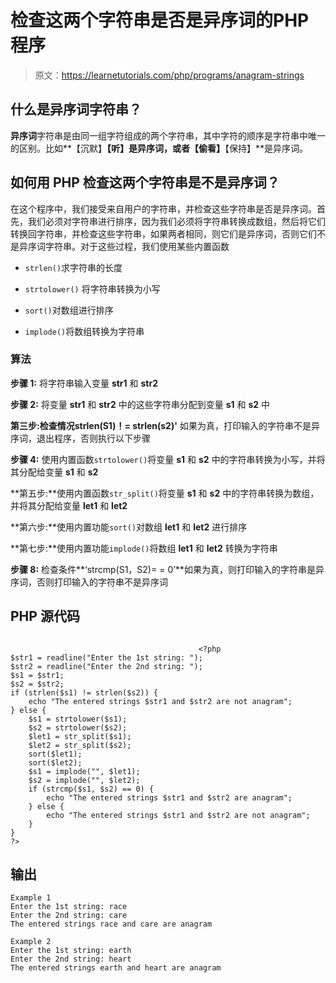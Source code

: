 # 检查这两个字符串是否是异序词的PHP 程序

> 原文：<https://learnetutorials.com/php/programs/anagram-strings>

## 什么是异序词字符串？

**异序词**字符串是由同一组字符组成的两个字符串，其中字符的顺序是字符串中唯一的区别。比如**【沉默】****【听】**是异序词，或者**【偷看】****【保持】**是异序词。

## 如何用 PHP 检查这两个字符串是不是异序词？

在这个程序中，我们接受来自用户的字符串，并检查这些字符串是否是异序词。首先，我们必须对字符串进行排序，因为我们必须将字符串转换成数组，然后将它们转换回字符串，并检查这些字符串，如果两者相同，则它们是异序词，否则它们不是异序词字符串。对于这些过程，我们使用某些内置函数

*   `strlen()`求字符串的长度
*   `strtolower()` 将字符串转换为小写

*   `sort()`对数组进行排序

*   `implode()`将数组转换为字符串

### 算法

**步骤 1:** 将字符串输入变量 **str1** 和 **str2**

**步骤 2:** 将变量 **str1** 和 **str2** 中的这些字符串分配到变量 **s1** 和 **s2** 中

**第三步:**检查情况**strlen(S1)！= strlen(s2)'** 如果为真，打印输入的字符串不是异序词，退出程序，否则执行以下步骤

**步骤 4:** 使用内置函数`strtolower()`将变量 **s1** 和 **s2** 中的字符串转换为小写，并将其分配给变量 **s1** 和 **s2**

**第五步:**使用内置函数`str_split()`将变量 **s1** 和 **s2** 中的字符串转换为数组，并将其分配给变量 **let1** 和 **let2**

**第六步:**使用内置功能`sort()`对数组 **let1** 和 **let2** 进行排序

**第七步:**使用内置功能`implode()`将数组 **let1** 和 **let2** 转换为字符串

**步骤 8:** 检查条件**‘strcmp(S1，S2)= = 0’**如果为真，则打印输入的字符串是异序词，否则打印输入的字符串不是异序词

## PHP 源代码

```

                                          <?php
$str1 = readline("Enter the 1st string: ");
$str2 = readline("Enter the 2nd string: ");
$s1 = $str1;
$s2 = $str2;
if (strlen($s1) != strlen($s2)) {
    echo "The entered strings $str1 and $str2 are not anagram";
} else {
    $s1 = strtolower($s1);
    $s2 = strtolower($s2);
    $let1 = str_split($s1);
    $let2 = str_split($s2);
    sort($let1);
    sort($let2);
    $s1 = implode("", $let1);
    $s2 = implode("", $let2);
    if (strcmp($s1, $s2) == 0) {
        echo "The entered strings $str1 and $str2 are anagram";
    } else {
        echo "The entered strings $str1 and $str2 are not anagram";
    }
}
?>

```

## 输出

```
Example 1
Enter the 1st string: race
Enter the 2nd string: care
The entered strings race and care are anagram

Example 2
Enter the 1st string: earth
Enter the 2nd string: heart
The entered strings earth and heart are anagram
```
